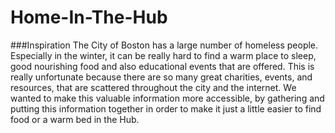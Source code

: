 # Home-In-The-Hub

###Inspiration
The City of Boston has a large number of homeless people. Especially in the winter, it can be really hard to find a warm place to sleep, good nourishing food and also educational events that are offered. This is really unfortunate because there are so many great charities, events, and resources, that are scattered throughout the city and the internet. We wanted to make this valuable information more accessible, by gathering and putting this information together in order to make it just a little easier to find food or a warm bed in the Hub.
